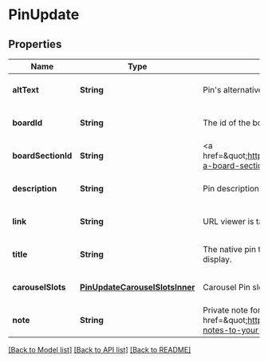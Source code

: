 # PinUpdate

## Properties
Name | Type | Description | Notes
------------ | ------------- | ------------- | -------------
**altText** | **String** | Pin&#39;s alternative text. | [optional] [default to null]
**boardId** | **String** | The id of the board to move the Pin onto. | [optional] [default to null]
**boardSectionId** | **String** | &lt;a href&#x3D;\&quot;https://help.pinterest.com/en/article/create-a-board-section\&quot;&gt;Board section&lt;/a&gt; ID. | [optional] [default to null]
**description** | **String** | Pin description - 800 characters maximum. | [optional] [default to null]
**link** | **String** | URL viewer is taken to when they click pin. | [optional] [default to null]
**title** | **String** | The native pin title that creators explicitly prefer to display. | [optional] [default to null]
**carouselSlots** | [**PinUpdateCarouselSlotsInner**](PinUpdate_carousel_slots_inner.md) | Carousel Pin slots data. | [optional] [default to null]
**note** | **String** | Private note for this Pin. &lt;a href&#x3D;\&quot;https://help.pinterest.com/en/article/add-notes-to-your-pins\&quot;&gt;Learn more&lt;/a&gt;. | [optional] [default to null]

[[Back to Model list]](../README.md#documentation-for-models) [[Back to API list]](../README.md#documentation-for-api-endpoints) [[Back to README]](../README.md)


